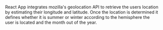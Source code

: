 React App integrates mozilla's geolocation API to retrieve the users location by estimating their longitude and latitude. 
Once the location is determined it defines whether it is summer or winter according to the hemisphere the user is located and the month out of the year. 
